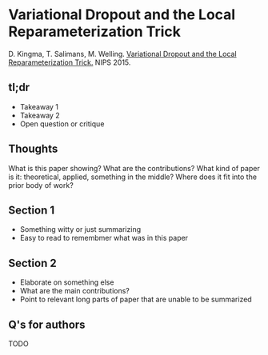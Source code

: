 # Variational Dropout and the Local Reparameterization Trick

D. Kingma, T. Salimans, M. Welling. [Variational Dropout and the Local Reparameterization Trick.](https://arxiv.org/pdf/1506.02557v2.pdf) NIPS 2015.

## tl;dr
 - Takeaway 1
 - Takeaway 2
 - Open question or critique

## Thoughts
What is this paper showing? What are the contributions? What kind of paper is it: theoretical, applied, something in the middle? Where does it fit into the prior body of work?

## Section 1
 - Something witty or just summarizing
 - Easy to read to remembmer what was in this paper

## Section 2
 - Elaborate on something else
 - What are the main contributions?
 - Point to relevant long parts of paper that are unable to be summarized


## Q's for authors
TODO